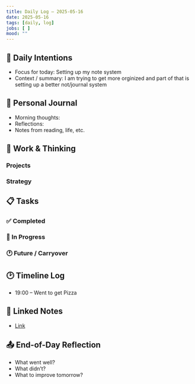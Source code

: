```yaml
---
title: Daily Log – 2025-05-16
date: 2025-05-16
tags: [daily, log]
jobs: [ ]
mood: ""
---
```


## 📌 Daily Intentions
- Focus for today: Setting up my note system
- Context / summary: I am trying to get more orginized and part of that is setting up a better not/journal system

## 📓 Personal Journal
- Morning thoughts:
- Reflections:
- Notes from reading, life, etc.

## 🧠 Work & Thinking
### Projects
### Strategy

## 📋 Tasks
### ✅ Completed
### 🔄 In Progress
### 🕐 Future / Carryover

## 🕑 Timeline Log
- 19:00 – Went to get Pizza

## 📎 Linked Notes
- [Link](../some/note.md)

## 📤 End-of-Day Reflection
- What went well?
- What didn’t?
- What to improve tomorrow?
